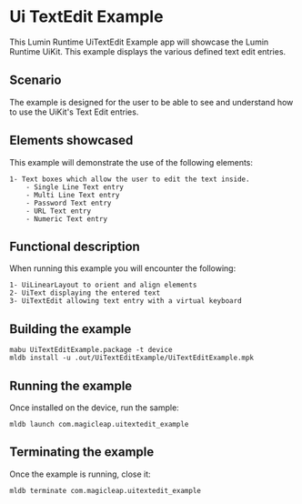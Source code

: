 # Ui TextEdit Example
This Lumin Runtime UiTextEdit Example app will showcase the Lumin Runtime UiKit. This example displays the various defined text edit entries.

## Scenario ##
The example is designed for the user to be able to see and understand how to use the UiKit's Text Edit entries.

## Elements showcased ##
This example will demonstrate the use of the following elements:

	1- Text boxes which allow the user to edit the text inside.
		- Single Line Text entry
		- Multi Line Text entry
		- Password Text entry
		- URL Text entry
		- Numeric Text entry

## Functional description ##
When running this example you will encounter the following:

	1- UiLinearLayout to orient and align elements
	2- UiText displaying the entered text
	3- UiTextEdit allowing text entry with a virtual keyboard

## Building the example ##
```shell
mabu UiTextEditExample.package -t device
mldb install -u .out/UiTextEditExample/UiTextEditExample.mpk
```

## Running the example ##
Once installed on the device, run the sample:
```shell
mldb launch com.magicleap.uitextedit_example
```

## Terminating the example ##
Once the example is running, close it:
```shell
mldb terminate com.magicleap.uitextedit_example
```
